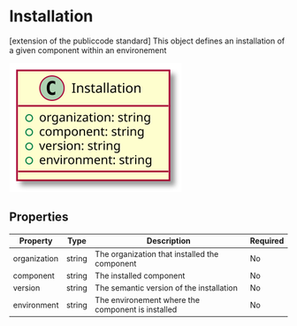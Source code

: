 # Installation

[extension of the publiccode standard] This object defines an installation of a given component within an environement

![Class Diagram](https://github.com/OpenCatalogi/OpenCatalogiBundle/blob/documentation/docs/schema/Installation.svg)

## Properties

| Property | Type | Description | Required |
|----------|------|-------------|----------|
| organization | string | The organization that installed the component | No |
| component | string | The installed component | No |
| version | string | The semantic version of the installation | No |
| environment | string | The environement where the component is installed | No |
